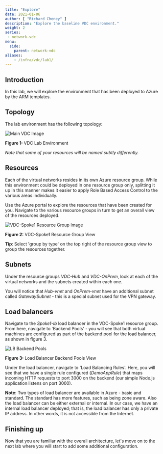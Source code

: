 ```yaml
---
title: "Explore"
date: 2021-01-06
author: [ "Richard Cheney" ]
description: "Explore the baseline VDC environment."
weight: 2
series:
 - network-vdc
menu:
  side:
    parent: network-vdc
aliases:
    - /infra/vdc/lab1/
---
```


## Introduction

In this lab, we will explore the environment that has been deployed to Azure by the ARM templates.

## Topology

The lab environment has the following topology:

![Main VDC Image](/network/vdc/images/VDC-Networking-Main.jpg)

**Figure 1:** VDC Lab Environment

*Note that some of your resources will be named subtly differently.*

## Resources

Each of the virtual networks resides in its own Azure resource group. While this environment could be deployed in one resource group only, splitting it up in this manner makes it easier to apply Role Based Access Control to the various areas individually.

Use the Azure portal to explore the resources that have been created for you. Navigate to the various resource groups in turn to get an overall view of the resources deployed.

![VDC-Spoke1 Resource Group Image](/network/vdc/images/VDC-Spoke1-RG.png)

**Figure 2:** VDC-Spoke1 Resource Group View

**Tip**: Select 'group by type' on the top right of the resource group view to group the resources together.

## Subnets

Under the resource groups *VDC-Hub* and *VDC-OnPrem*, look at each of the virtual networks and the subnets created within each one.

You will notice that *Hub-vnet* and *OnPrem-vnet* have an additional subnet called *GatewaySubnet* - this is a special subnet used for the VPN gateway.

## Load balancers

Navigate to the *Spoke1-lb* load balancer in the VDC-Spoke1 resource group. From here, navigate to 'Backend Pools' - you will see that both virtual machines are configured as part of the backend pool for the load balancer, as shown in figure 3.

![LB Backend Pools](/network/vdc/images/BackendPools.png)

**Figure 3:** Load Balancer Backend Pools View

Under the load balancer, navigate to 'Load Balancing Rules'. Here, you will see that we have a single rule configured (*DemoAppRule*) that maps incoming HTTP requests to port 3000 on the backend (our simple Node.js application listens on port 3000).

**Note:** Two types of load balancer are available in Azure - basic and standard.  The standard has more features, such as being zone aware.  Also the load balancer can be either external or internal. In our case, we have an internal load balancer deployed; that is, the load balancer has only a private IP address.  In other words, it is not accessible from the Internet.

## Finishing up

Now that you are familiar with the overall architecture, let's move on to the next lab where you will start to add some additional configuration.
